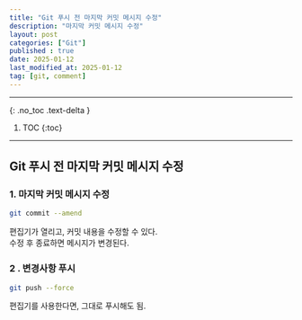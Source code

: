 ```yaml
---
title: "Git 푸시 전 마지막 커밋 메시지 수정"
description: "마지막 커밋 메시지 수정"
layout: post
categories: ["Git"]
published : true
date: 2025-01-12
last_modified_at: 2025-01-12
tag: [git, comment]
---
```

---
{: .no_toc .text-delta }

1. TOC
{:toc}
---

<!-- 글의 제목은 ##
    나머지 큰 제목은 ###
    이후 나머지는 3개이상 -->

## Git 푸시 전 마지막 커밋 메시지 수정

### 1. 마지막 커밋 메시지 수정
```bash
git commit --amend
```
편집기가 열리고, 커밋 내용을 수정할 수 있다.<br>
수정 후 종료하면 메시지가 변경된다.
<br>

### 2 . 변경사항 푸시
```bash
git push --force
```
편집기를 사용한다면, 그대로 푸시해도 됨.